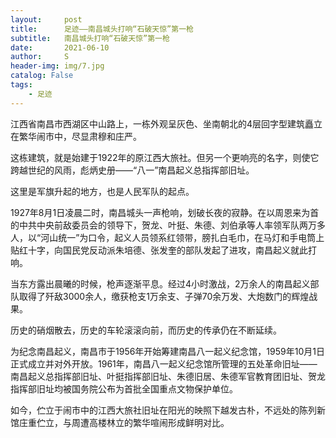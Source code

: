 ```yaml
---
layout:     post
title:      足迹——南昌城头打响“石破天惊”第一枪 
subtitle:   南昌城头打响“石破天惊”第一枪 
date:       2021-06-10
author:     S
header-img: img/7.jpg
catalog: False
tags:
    - 足迹
---
```

江西省南昌市西湖区中山路上，一栋外观呈灰色、坐南朝北的4层回字型建筑矗立在繁华闹市中，尽显肃穆和庄严。 

这栋建筑，就是始建于1922年的原江西大旅社。但另一个更响亮的名字，则使它跨越世纪的风雨，彪炳史册——“八一”南昌起义总指挥部旧址。

这里是军旗升起的地方，也是人民军队的起点。

1927年8月1日凌晨二时，南昌城头一声枪响，划破长夜的寂静。在以周恩来为首的中共中央前敌委员会的领导下，贺龙、叶挺、朱德、刘伯承等人率领军队两万多人，以“河山统一”为口令，起义人员领系红领带，膀扎白毛巾，在马灯和手电筒上贴红十字，向国民党反动派朱培德、张发奎的部队发起了进攻，南昌起义就此打响。 

当东方露出晨曦的时候，枪声逐渐平息。经过4小时激战，2万余人的南昌起义部队取得了歼敌3000余人，缴获枪支1万余支、子弹70余万发、大炮数门的辉煌战果。

历史的硝烟散去，历史的车轮滚滚向前，而历史的传承仍在不断延续。

为纪念南昌起义，南昌市于1956年开始筹建南昌八一起义纪念馆，1959年10月1日正式成立并对外开放。1961年，南昌八一起义纪念馆所管理的五处革命旧址——南昌起义总指挥部旧址、叶挺指挥部旧址、朱德旧居、朱德军官教育团旧址、贺龙指挥部旧址均被国务院公布为首批全国重点文物保护单位。

如今，伫立于闹市中的江西大旅社旧址在阳光的映照下越发古朴，不远处的陈列新馆庄重伫立，与周遭高楼林立的繁华喧闹形成鲜明对比。 